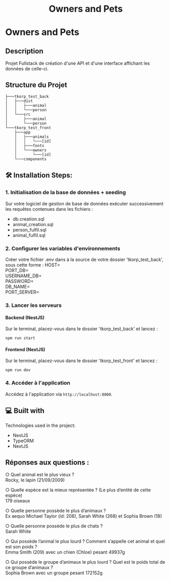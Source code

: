 <h1 align="center" id="title">Owners and Pets</h1>

# Owners and Pets

## Description
Projet Fullstack de création d'une API et d'une interface affichant les données de celle-ci.

## Structure du Projet
```
├───tkorp_test_back
│   ├───dist
│   │   ├───animal
│   │   └───person
│   └───src
│       ├───animal
│       └───person
└───tkorp_test_front
    ├───app
    │   ├───animals
    │   │   └───[id]
    │   ├───fonts
    │   └───owners
    │       └───[id]
    └───components
```

## 🛠️ Installation Steps:

### 1. Initialisation de la base de données + seeding

Sur votre logiciel de gestion de base de données exécuter successivement les requêtes contenues dans les fichiers :
- db.creation.sql
- animal_creation.sql
- person_fulfil.sql
- animal_fulfil.sql

### 2. Configurer les variables d'environnements

Créer votre fichier .env dans à la source de votre dossier 'tkorp_test_back', sous cette forme :
HOST=<br>
PORT_DB=<br>
USERNAME_DB=<br>
PASSWORD=<br>
DB_NAME=<br>
PORT_SERVER=

### 3. Lancer les serveurs

#### Backend (NestJS)
  Sur le terminal, placez-vous dans le dossier 'tkorp_test_back' et lancez :
```
npm run start
```

#### Frontend (NextJS)
  Sur le terminal, placez-vous dans le dossier 'tkorp_test_front' et lancez :
```
npm run dev
```

### 4. Accéder à l'application

Accédez à l'application via `http://localhost:8000`.
  
## 💻 Built with

Technologies used in the project:

*   NestJS
*   TypeORM
*   NextJS


## Réponses aux questions :
○ Quel animal est le plus vieux ?<br>
Rocky, le lapin (21/09/2009)

○ Quelle espèce est la mieux représentée ? (Le plus d’entité de cette espèce)<br>
179 oiseaux

○ Quelle personne possède le plus d’animaux ?<br>
Ex aequo Michael Taylor (id: 208), Sarah White (268) et Sophia Brown (18)

○ Quelle personne possède le plus de chats ?<br>
Sarah White

○ Qui possède l’animal le plus lourd ? Comment s’appelle cet animal et quel est
son poids ?<br>
Emma Smith (209) avec un chien (Chloe) pesant 49937g

○ Qui possède le groupe d’animaux le plus lourd ? Quel est le poids total de ce
groupe d’animaux ?<br>
Sophia Brown avec un groupe pesant 172152g
